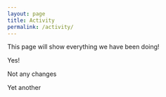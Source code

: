 ```yaml
---
layout: page
title: Activity
permalink: /activity/
---
```




This page will show everything we have been doing!

Yes!


Not any changes

Yet another
